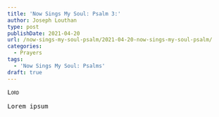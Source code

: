 ```yaml
---
title: 'Now Sings My Soul: Psalm 3:'
author: Joseph Louthan
type: post
publishDate: 2021-04-20
url: /now-sings-my-soul-psalm/2021-04-20-now-sings-my-soul-psalm/
categories:
  - Prayers
tags:
  - 'Now Sings My Soul: Psalms'
draft: true
---
```

<pre>
<div style="font-variant: small-caps;">Lord</div>
Lorem ipsum
</pre>
